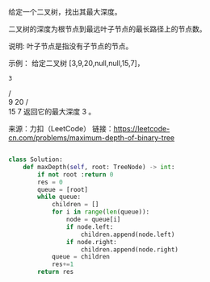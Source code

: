 给定一个二叉树，找出其最大深度。

二叉树的深度为根节点到最远叶子节点的最长路径上的节点数。

说明: 叶子节点是指没有子节点的节点。

示例：
给定二叉树 [3,9,20,null,null,15,7]，

    3
   / \
  9  20
    /  \
   15   7
返回它的最大深度 3 。

来源：力扣（LeetCode）
链接：https://leetcode-cn.com/problems/maximum-depth-of-binary-tree

```python

class Solution:
    def maxDepth(self, root: TreeNode) -> int:
        if not root :return 0
        res = 0
        queue = [root]
        while queue:
            children = []
            for i in range(len(queue)):
                node = queue[i]
                if node.left:
                    children.append(node.left)
                if node.right:
                    children.append(node.right)
            queue = children
            res+=1
        return res
```